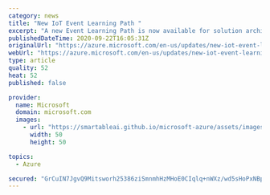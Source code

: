 ```yaml
---
category: news
title: "New IoT Event Learning Path "
excerpt: "A new Event Learning Path is now available for solution architects, business decision makers, and developers interested in IoT Solutions with Azure IoT Services. "
publishedDateTime: 2020-09-22T16:05:31Z
originalUrl: "https://azure.microsoft.com/en-us/updates/new-iot-event-learning-path/"
webUrl: "https://azure.microsoft.com/en-us/updates/new-iot-event-learning-path/"
type: article
quality: 52
heat: 52
published: false

provider:
  name: Microsoft
  domain: microsoft.com
  images:
    - url: "https://smartableai.github.io/microsoft-azure/assets/images/organizations/microsoft.com-50x50.jpg"
      width: 50
      height: 50

topics:
  - Azure

secured: "GrCuIN7JgvQ9Mitsworh25386ziSmnmhHzMHoE0CIqlq+nWXz/wd5sHoPxNBpmUveNBGXPx9+MvtvZweqhf5W+ol5SocB/cAGATpG4AUfRdHx/uo64ynmjVLIkZiHrd3D1qb1xMkk7B8iyi5W5h01jcBN4IysCFSU3UQegNbnHKHMR6OSrVi1a1n2QNNKysBWZcNmUM8U0QVfNYZqY1GQbhJwhNgTIkvzOH+jzWkCc0KX1vO/871ou7poplhPDXq/xBz6n+Y+akO7LQMB2I+sx5vRYLERcQeg4hxX4uY1IbkcLrjimcNBHdS/Fv010t9vBqqPz1KeJExsKx2Bc1AUJzaV6+BuxcWX2lSSPcmU44=;LDrpsVl8qd616lpmN20Pmw=="
---
```


